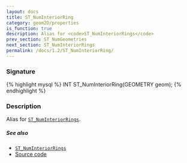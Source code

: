 ```yaml
---
layout: docs
title: ST_NumInteriorRing
category: geom2D/properties
is_function: true
description: Alias for <code>ST_NumInteriorRings</code>
prev_section: ST_NumGeometries
next_section: ST_NumInteriorRings
permalink: /docs/1.2/ST_NumInteriorRing/
---
```


### Signature

{% highlight mysql %}
INT ST_NumInteriorRing(GEOMETRY geom);
{% endhighlight %}

### Description

Alias for [`ST_NumInteriorRings`](../ST_NumInteriorRings).

##### See also

* [`ST_NumInteriorRings`](../ST_NumInteriorRings)
* <a href="https://github.com/orbisgis/h2gis/blob/master/h2spatial/src/main/java/org/h2gis/h2spatial/internal/function/spatial/properties/ST_NumInteriorRing.java" target="_blank">Source code</a>
